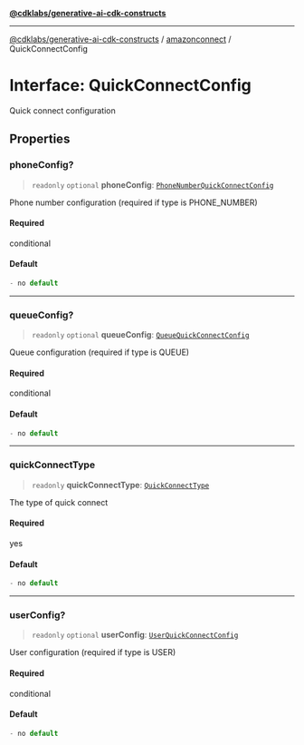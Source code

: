 [**@cdklabs/generative-ai-cdk-constructs**](../../../../README.md)

***

[@cdklabs/generative-ai-cdk-constructs](../../../../README.md) / [amazonconnect](../README.md) / QuickConnectConfig

# Interface: QuickConnectConfig

Quick connect configuration

## Properties

### phoneConfig?

> `readonly` `optional` **phoneConfig**: [`PhoneNumberQuickConnectConfig`](PhoneNumberQuickConnectConfig.md)

Phone number configuration (required if type is PHONE_NUMBER)

#### Required

conditional

#### Default

```ts
- no default
```

***

### queueConfig?

> `readonly` `optional` **queueConfig**: [`QueueQuickConnectConfig`](QueueQuickConnectConfig.md)

Queue configuration (required if type is QUEUE)

#### Required

conditional

#### Default

```ts
- no default
```

***

### quickConnectType

> `readonly` **quickConnectType**: [`QuickConnectType`](../enumerations/QuickConnectType.md)

The type of quick connect

#### Required

yes

#### Default

```ts
- no default
```

***

### userConfig?

> `readonly` `optional` **userConfig**: [`UserQuickConnectConfig`](UserQuickConnectConfig.md)

User configuration (required if type is USER)

#### Required

conditional

#### Default

```ts
- no default
```

